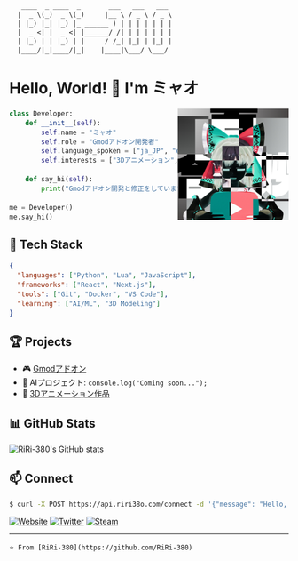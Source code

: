 ```ascii
   ____  _ ____  _       ___   ___   ___  
  |  _ \(_)  _ \(_)     |__ \ / _ \ / _ \ 
  | |_) |_| |_) |_ ______ ) | | | | | | |
  |  _ <| |  _ <| |______/ /| | | | | | |
  | |_) | | |_) | |     / /_| |_| | |_| |
  |____/|_|____/|_|    |____|\___/ \___/ 
```

# Hello, World! 👋 I'm ミャオ

<img align="right" src="https://github.com/RiRi-380/RiRi-380/raw/main/avatar.png" width="200" alt="Avatar">

```python
class Developer:
    def __init__(self):
        self.name = "ミャオ"
        self.role = "Gmodアドオン開発者"
        self.language_spoken = ["ja_JP", "en_US"]
        self.interests = ["3Dアニメーション", "AI", "デジタル技術"]

    def say_hi(self):
        print("Gmodアドオン開発と修正をしています。よろしくお願いします！")

me = Developer()
me.say_hi()
```

## 🚀 Tech Stack

```json
{
  "languages": ["Python", "Lua", "JavaScript"],
  "frameworks": ["React", "Next.js"],
  "tools": ["Git", "Docker", "VS Code"],
  "learning": ["AI/ML", "3D Modeling"]
}
```

## 🏆 Projects

- 🎮 [Gmodアドオン](https://steamcommunity.com/id/RiRi-380/myworkshopfiles/?appid=4000)
- 🤖 AIプロジェクト: `console.log("Coming soon...");`
- 🎨 [3Dアニメーション作品](https://x.com/RiRi_Myao51)

## 📊 GitHub Stats

![RiRi-380's GitHub stats](https://github-readme-stats.vercel.app/api?username=RiRi-380&show_icons=true&theme=radical)

## 📫 Connect

```bash
$ curl -X POST https://api.riri38o.com/connect -d '{"message": "Hello, lets collaborate!"}'
```

[![Website](https://img.shields.io/badge/-Website-000000?style=for-the-badge&logo=About.me&logoColor=white)](https://riri38o.com)
[![Twitter](https://img.shields.io/badge/-Twitter-1DA1F2?style=for-the-badge&logo=twitter&logoColor=white)](https://x.com/RiRi_Myao51)
[![Steam](https://img.shields.io/badge/-Steam-000000?style=for-the-badge&logo=steam&logoColor=white)](https://steamcommunity.com/id/RiRi-380/)

---

`⭐️ From [RiRi-380](https://github.com/RiRi-380)`
